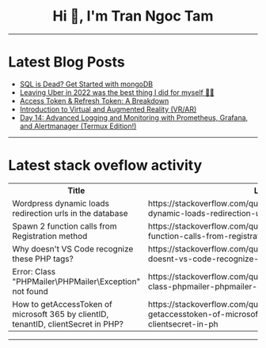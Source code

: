 <h1 align="center">Hi 👋, I'm Tran Ngoc Tam</h1>

---

# Latest Blog Posts 
<!-- BLOG-POST-LIST:START -->
- [SQL is Dead? Get Started with mongoDB](https://dev.to/nikhil27b/sql-is-dead-get-started-with-mongodb-4dc3)
- [Leaving Uber in 2022 was the best thing I did for myself 🚶💼](https://dev.to/middleware/leaving-uber-in-2022-was-the-best-thing-i-did-for-myself-4kf9)
- [Access Token &amp; Refresh Token: A Breakdown](https://dev.to/arnabsahawrk/access-token-refresh-token-a-breakdown-5f81)
- [Introduction to Virtual and Augmented Reality &lpar;VR/AR&rpar;](https://dev.to/code_passion/introduction-to-virtual-and-augmented-reality-vrar-ab9)
- [Day 14: Advanced Logging and Monitoring with Prometheus, Grafana, and Alertmanager &lpar;Termux Edition!&rpar;](https://dev.to/arbythecoder/day-14-advanced-logging-and-monitoring-with-prometheus-grafana-and-alertmanager-termux-edition-dk1)
<!-- BLOG-POST-LIST:END -->

---

# Latest stack oveflow activity
<table>
  <tr><th>Title</th><th>Link</th></tr>
  <!-- STACKOVERFLOW:START --><tr><td>Wordpress dynamic loads redirection urls in the database</td><td>https://stackoverflow.com/questions/78762494/wordpress-dynamic-loads-redirection-urls-in-the-database</td></tr><tr><td>Spawn 2 function calls from Registration method</td><td>https://stackoverflow.com/questions/78762402/spawn-2-function-calls-from-registration-method</td></tr><tr><td>Why doesn&#39;t VS Code recognize these PHP tags?</td><td>https://stackoverflow.com/questions/78762401/why-doesnt-vs-code-recognize-these-php-tags</td></tr><tr><td>Error: Class &quot;PHPMailer\PHPMailer\Exception&quot; not found</td><td>https://stackoverflow.com/questions/78762356/error-class-phpmailer-phpmailer-exception-not-found</td></tr><tr><td>How to getAccessToken of microsoft 365 by clientID, tenantID, clientSecret in PHP?</td><td>https://stackoverflow.com/questions/78762355/how-to-getaccesstoken-of-microsoft-365-by-clientid-tenantid-clientsecret-in-ph</td></tr><!-- STACKOVERFLOW:END -->
</table>

---


